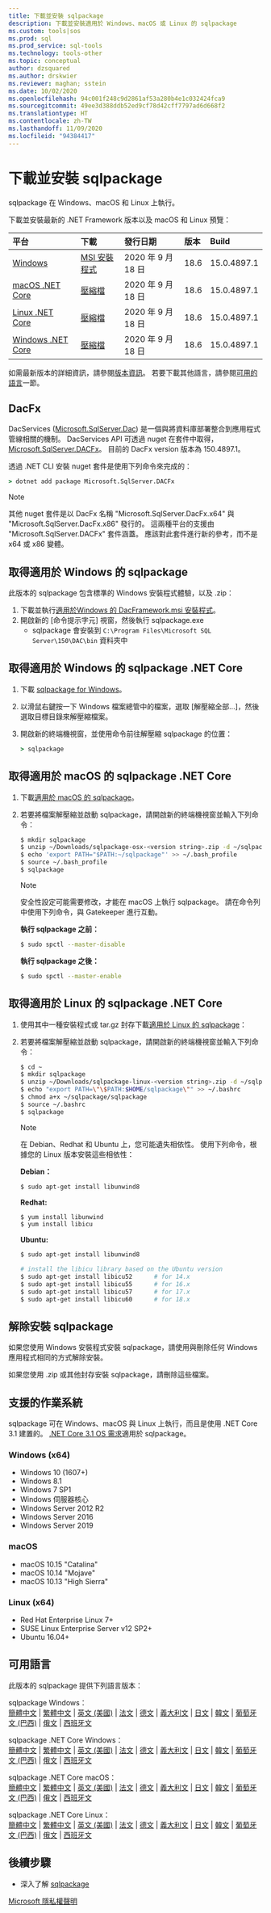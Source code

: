 ```yaml
---
title: 下載並安裝 sqlpackage
description: 下載並安裝適用於 Windows、macOS 或 Linux 的 sqlpackage
ms.custom: tools|sos
ms.prod: sql
ms.prod_service: sql-tools
ms.technology: tools-other
ms.topic: conceptual
author: dzsquared
ms.author: drskwier
ms.reviewer: maghan; sstein
ms.date: 10/02/2020
ms.openlocfilehash: 94c001f248c9d2861af53a280b4e1c032424fca9
ms.sourcegitcommit: 49ee3d388ddb52ed9cf78d42cff7797ad6d668f2
ms.translationtype: HT
ms.contentlocale: zh-TW
ms.lasthandoff: 11/09/2020
ms.locfileid: "94384417"
---
```

# <a name="download-and-install-sqlpackage"></a>下載並安裝 sqlpackage

sqlpackage 在 Windows、macOS 和 Linux 上執行。

下載並安裝最新的 .NET Framework 版本以及 macOS 和 Linux 預覽：

|平台|下載|發行日期|版本|Build
|:---|:---|:---|:---|:---|
|[Windows](#get-sqlpackage-for-windows)|[MSI 安裝程式](https://go.microsoft.com/fwlink/?linkid=2143544)|2020 年 9 月 18 日| 18.6 | 15.0.4897.1 |
|[macOS .NET Core](#get-sqlpackage-net-core-for-macos) |[壓縮檔](https://go.microsoft.com/fwlink/?linkid=2143659)|2020 年 9 月 18 日| 18.6| 15.0.4897.1 |
|[Linux .NET Core](#get-sqlpackage-net-core-for-linux) |[壓縮檔](https://go.microsoft.com/fwlink/?linkid=2143497)|2020 年 9 月 18 日| 18.6| 15.0.4897.1 |
|[Windows .NET Core](#get-sqlpackage-net-core-for-windows) |[壓縮檔](https://go.microsoft.com/fwlink/?linkid=2143496)|2020 年 9 月 18 日| 18.6| 15.0.4897.1 |

如需最新版本的詳細資訊，請參閱[版本資訊](release-notes-sqlpackage.md)。 若要下載其他語言，請參閱[可用的語言](#available-languages)一節。

## <a name="dacfx"></a>DacFx
DacServices ([Microsoft.SqlServer.Dac](/dotnet/api/microsoft.sqlserver.dac.dacservices)) 是一個與將資料庫部署整合到應用程式管線相關的機制。  DacServices API 可透過 nuget 在套件中取得，[Microsoft.SqlServer.DACFx](https://www.nuget.org/packages/Microsoft.SqlServer.DACFx)。  目前的 DacFx version 版本為 150.4897.1。

透過 .NET CLI 安裝 nuget 套件是使用下列命令來完成的：

```cmd
> dotnet add package Microsoft.SqlServer.DACFx
```

>[!NOTE]
> 其他 nuget 套件是以 DacFx 名稱 "Microsoft.SqlServer.DacFx.x64" 與 "Microsoft.SqlServer.DacFx.x86" 發行的。 這兩種平台的支援由 "Microsoft.SqlServer.DACFx" 套件涵蓋。 應該對此套件進行新的參考，而不是 x64 或 x86 變體。

## <a name="get-sqlpackage-for-windows"></a>取得適用於 Windows 的 sqlpackage

此版本的 sqlpackage 包含標準的 Windows 安裝程式體驗，以及 .zip： 

1. 下載並執行[適用於Windows 的 DacFramework.msi 安裝程式](https://go.microsoft.com/fwlink/?linkid=2143544)。
2. 開啟新的 [命令提示字元] 視窗，然後執行 sqlpackage.exe
    - sqlpackage 會安裝到 ```C:\Program Files\Microsoft SQL Server\150\DAC\bin``` 資料夾中

## <a name="get-sqlpackage-net-core-for-windows"></a>取得適用於 Windows 的 sqlpackage .NET Core

1. 下載 [sqlpackage for Windows](https://go.microsoft.com/fwlink/?linkid=2143496)。
2. 以滑鼠右鍵按一下 Windows 檔案總管中的檔案，選取 [解壓縮全部...]，然後選取目標目錄來解壓縮檔案。
3. 開啟新的終端機視窗，並使用命令前往解壓縮 sqlpackage 的位置：

   ```cmd
   > sqlpackage
   ```

## <a name="get-sqlpackage-net-core-for-macos"></a>取得適用於 macOS 的 sqlpackage .NET Core

1. 下載[適用於 macOS 的 sqlpackage](https://go.microsoft.com/fwlink/?linkid=2143659)。
2. 若要將檔案解壓縮並啟動 sqlpackage，請開啟新的終端機視窗並輸入下列命令：

   ```bash
   $ mkdir sqlpackage
   $ unzip ~/Downloads/sqlpackage-osx-<version string>.zip -d ~/sqlpackage 
   $ echo 'export PATH="$PATH:~/sqlpackage"' >> ~/.bash_profile
   $ source ~/.bash_profile
   $ sqlpackage
   ```

   > [!NOTE]
   > 安全性設定可能需要修改，才能在 macOS 上執行 sqlpackage。 請在命令列中使用下列命令，與 Gatekeeper 進行互動。

   **執行 sqlpackage 之前：**
   ```bash
   $ sudo spctl --master-disable
   ```

   **執行 sqlpackage 之後：**
   ```bash
   $ sudo spctl --master-enable
   ```

## <a name="get-sqlpackage-net-core-for-linux"></a>取得適用於 Linux 的 sqlpackage .NET Core

1. 使用其中一種安裝程式或 tar.gz 封存下載[適用於 Linux 的 sqlpackage](https://go.microsoft.com/fwlink/?linkid=2143497)：
2. 若要將檔案解壓縮並啟動 sqlpackage，請開啟新的終端機視窗並輸入下列命令：

   ```bash
   $ cd ~
   $ mkdir sqlpackage
   $ unzip ~/Downloads/sqlpackage-linux-<version string>.zip -d ~/sqlpackage 
   $ echo "export PATH=\"\$PATH:$HOME/sqlpackage\"" >> ~/.bashrc
   $ chmod a+x ~/sqlpackage/sqlpackage
   $ source ~/.bashrc
   $ sqlpackage
   ```

   > [!NOTE]
   > 在 Debian、Redhat 和 Ubuntu 上，您可能遺失相依性。 使用下列命令，根據您的 Linux 版本安裝這些相依性：

   **Debian：**

   ```bash
   $ sudo apt-get install libunwind8
   ```

   **Redhat:**

   ```bash
   $ yum install libunwind
   $ yum install libicu
   ```

   **Ubuntu:**

   ```bash
   $ sudo apt-get install libunwind8

   # install the libicu library based on the Ubuntu version
   $ sudo apt-get install libicu52      # for 14.x
   $ sudo apt-get install libicu55      # for 16.x
   $ sudo apt-get install libicu57      # for 17.x
   $ sudo apt-get install libicu60      # for 18.x
   ```

## <a name="uninstall-sqlpackage"></a>解除安裝 sqlpackage

如果您使用 Windows 安裝程式安裝 sqlpackage，請使用與刪除任何 Windows 應用程式相同的方式解除安裝。

如果您使用 .zip 或其他封存安裝 sqlpackage，請刪除這些檔案。

## <a name="supported-operating-systems"></a>支援的作業系統

sqlpackage 可在 Windows、macOS 與 Linux 上執行，而且是使用 .NET Core 3.1 建置的。  [.NET Core 3.1 OS 需求](https://github.com/dotnet/core/blob/master/release-notes/3.1/3.1-supported-os.md)適用於 sqlpackage。

### <a name="windows-x64"></a>Windows (x64)

- Windows 10 (1607+)
- Windows 8.1
- Windows 7 SP1
- Windows 伺服器核心
- Windows Server 2012 R2
- Windows Server 2016
- Windows Server 2019

### <a name="macos"></a>macOS

- macOS 10.15 "Catalina"
- macOS 10.14 "Mojave"
- macOS 10.13 "High Sierra"

### <a name="linux-x64"></a>Linux (x64)

- Red Hat Enterprise Linux 7+
- SUSE Linux Enterprise Server v12 SP2+
- Ubuntu 16.04+

## <a name="available-languages"></a>可用語言

此版本的 sqlpackage 提供下列語言版本：

sqlpackage Windows：  
[簡體中文](https://go.microsoft.com/fwlink/?linkid=2143544&clcid=0x804) | [繁體中文](https://go.microsoft.com/fwlink/?linkid=2143544&clcid=0x404) | [英文 (美國)](https://go.microsoft.com/fwlink/?linkid=2143544&clcid=0x409) | [法文](https://go.microsoft.com/fwlink/?linkid=2143544&clcid=0x40c) | [德文](https://go.microsoft.com/fwlink/?linkid=2143544&clcid=0x407) | [義大利文](https://go.microsoft.com/fwlink/?linkid=2143544&clcid=0x410) | [日文](https://go.microsoft.com/fwlink/?linkid=2143544&clcid=0x411) | [韓文](https://go.microsoft.com/fwlink/?linkid=2143544&clcid=0x412) | [葡萄牙文 (巴西)](https://go.microsoft.com/fwlink/?linkid=2143544&clcid=0x416) | [俄文](https://go.microsoft.com/fwlink/?linkid=2143544&clcid=0x419) | [西班牙文](https://go.microsoft.com/fwlink/?linkid=2143544&clcid=0x40a)

sqlpackage .NET Core Windows：  
[簡體中文](https://go.microsoft.com/fwlink/?linkid=2143496&clcid=0x804) | [繁體中文](https://go.microsoft.com/fwlink/?linkid=2143496&clcid=0x404) | [英文 (美國)](https://go.microsoft.com/fwlink/?linkid=2143496&clcid=0x409) | [法文](https://go.microsoft.com/fwlink/?linkid=2143496&clcid=0x40c) | [德文](https://go.microsoft.com/fwlink/?linkid=2143496&clcid=0x407) | [義大利文](https://go.microsoft.com/fwlink/?linkid=2143496&clcid=0x410) | [日文](https://go.microsoft.com/fwlink/?linkid=2143496&clcid=0x411) | [韓文](https://go.microsoft.com/fwlink/?linkid=2143496&clcid=0x412) | [葡萄牙文 (巴西)](https://go.microsoft.com/fwlink/?linkid=2143496&clcid=0x416) | [俄文](https://go.microsoft.com/fwlink/?linkid=2143496&clcid=0x419) | [西班牙文](https://go.microsoft.com/fwlink/?linkid=2143496&clcid=0x40a)

sqlpackage .NET Core macOS：  
[簡體中文](https://go.microsoft.com/fwlink/?linkid=2143659&clcid=0x804) | [繁體中文](https://go.microsoft.com/fwlink/?linkid=2143659&clcid=0x404) | [英文 (美國)](https://go.microsoft.com/fwlink/?linkid=2143659&clcid=0x409) | [法文](https://go.microsoft.com/fwlink/?linkid=2143659&clcid=0x40c) | [德文](https://go.microsoft.com/fwlink/?linkid=2143659&clcid=0x407) | [義大利文](https://go.microsoft.com/fwlink/?linkid=2143659&clcid=0x410) | [日文](https://go.microsoft.com/fwlink/?linkid=2143659&clcid=0x411) | [韓文](https://go.microsoft.com/fwlink/?linkid=2143659&clcid=0x412) | [葡萄牙文 (巴西)](https://go.microsoft.com/fwlink/?linkid=2143659&clcid=0x416) | [俄文](https://go.microsoft.com/fwlink/?linkid=2143659&clcid=0x419) | [西班牙文](https://go.microsoft.com/fwlink/?linkid=2143659&clcid=0x40a)

sqlpackage .NET Core Linux：  
[簡體中文](https://go.microsoft.com/fwlink/?linkid=2143497&clcid=0x804) | [繁體中文](https://go.microsoft.com/fwlink/?linkid=2143497&clcid=0x404) | [英文 (美國)](https://go.microsoft.com/fwlink/?linkid=2143497&clcid=0x409) | [法文](https://go.microsoft.com/fwlink/?linkid=2143497&clcid=0x40c) | [德文](https://go.microsoft.com/fwlink/?linkid=2143497&clcid=0x407) | [義大利文](https://go.microsoft.com/fwlink/?linkid=2143497&clcid=0x410) | [日文](https://go.microsoft.com/fwlink/?linkid=2143497&clcid=0x411) | [韓文](https://go.microsoft.com/fwlink/?linkid=2143497&clcid=0x412) | [葡萄牙文 (巴西)](https://go.microsoft.com/fwlink/?linkid=2143497&clcid=0x416) | [俄文](https://go.microsoft.com/fwlink/?linkid=2143497&clcid=0x419) | [西班牙文](https://go.microsoft.com/fwlink/?linkid=2143497&clcid=0x40a)


## <a name="next-steps"></a>後續步驟

- 深入了解 [sqlpackage](sqlpackage.md)

[Microsoft 隱私權聲明](https://go.microsoft.com/fwlink/?LinkId=521839)